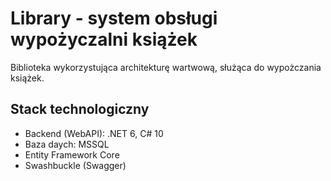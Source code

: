 # Library - system obsługi wypożyczalni książek

Biblioteka wykorzystująca architekturę wartwową, służąca do wypożczania książek.

## Stack technologiczny
- Backend (WebAPI): .NET 6, C# 10
- Baza daych: MSSQL
- Entity Framework Core
- Swashbuckle (Swagger)